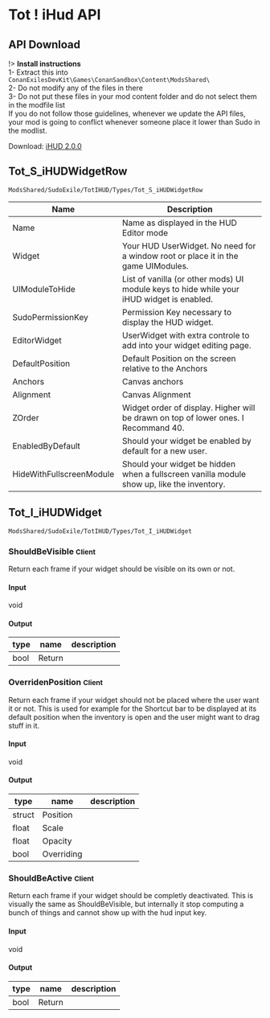 # Tot ! iHud API
## API Download
!> **Install instructions**\
1- Extract this into `ConanExilesDevKit\Games\ConanSandbox\Content\ModsShared\`  
2- Do not modify any of the files in there  
3- Do not put these files in your mod content folder and do not select them in the modfile list  
If you do not follow those guidelines, whenever we update the API files, your mod is going to conflict whenever someone place it lower than Sudo in the modlist.

Download: [iHUD 2.0.0](/API/iHud2.0.0.zip ':ignore')

## Tot_S_iHUDWidgetRow
`ModsShared/SudoExile/TotIHUD/Types/Tot_S_iHUDWidgetRow`

|Name|Description|
|-|---|
|Name|Name as displayed in the HUD Editor mode|
|Widget|Your HUD UserWidget. No need for a window root or place it in the game UIModules.|
|UIModuleToHide|List of vanilla (or other mods) UI module keys to hide while your iHUD widget is enabled.|
|SudoPermissionKey|Permission Key necessary to display the HUD widget.|
|EditorWidget|UserWidget with extra controle to add into your widget editing page.|
|DefaultPosition|Default Position on the screen relative to the Anchors|
|Anchors|Canvas anchors|
|Alignment|Canvas Alignment|
|ZOrder|Widget order of display. Higher will be drawn on top of lower ones. I Recommand 40.|
|EnabledByDefault|Should your widget be enabled by default for a new user.|
|HideWithFullscreenModule|Should your widget be hidden when a fullscreen vanilla module show up, like the inventory.|

## Tot_I_iHUDWidget
`ModsShared/SudoExile/TotIHUD/Types/Tot_I_iHUDWidget`

### ShouldBeVisible <small>Client</small>
Return each frame if your widget should be visible on its own or not.
<!-- tabs:start -->
#### **Input**

void

#### **Output**

|type|name|description|
|-|-|----|
|bool|Return||
<!-- tabs:end -->

### OverridenPosition <small>Client</small>
Return each frame if your widget should not be placed where the user want it or not. This is used for example for the Shortcut bar to be displayed at its default position when the inventory is open and the user might want to drag stuff in it.
<!-- tabs:start -->
#### **Input**

void

#### **Output**

|type|name|description|
|-|-|----|
|struct|Position||
|float|Scale||
|float|Opacity||
|bool|Overriding||
<!-- tabs:end -->


### ShouldBeActive <small>Client</small>
Return each frame if your widget should be completly deactivated. This is visually the same as ShouldBeVisible, but internally it stop computing a bunch of things and cannot show up with the hud input key.
<!-- tabs:start -->
#### **Input**

void

#### **Output**

|type|name|description|
|-|-|----|
|bool|Return||
<!-- tabs:end -->